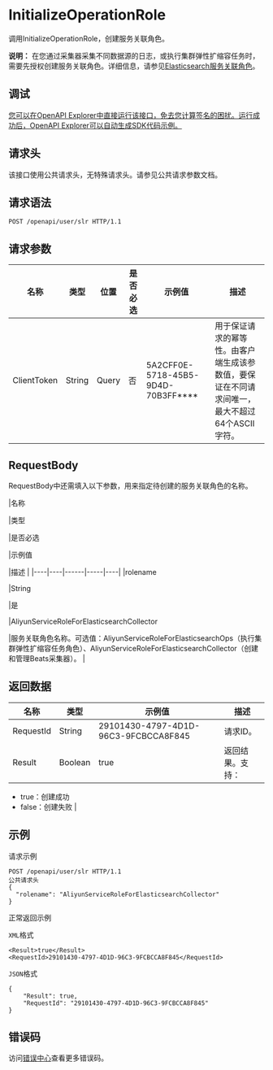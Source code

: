 # InitializeOperationRole

调用InitializeOperationRole，创建服务关联角色。

**说明：** 在您通过采集器采集不同数据源的日志，或执行集群弹性扩缩容任务时，需要先授权创建服务关联角色。详细信息，请参见[Elasticsearch服务关联角色](~~172624~~)。

## 调试

[您可以在OpenAPI Explorer中直接运行该接口，免去您计算签名的困扰。运行成功后，OpenAPI Explorer可以自动生成SDK代码示例。](https://api.aliyun.com/#product=elasticsearch&api=InitializeOperationRole&type=ROA&version=2017-06-13)

## 请求头

该接口使用公共请求头，无特殊请求头。请参见公共请求参数文档。

## 请求语法

```
POST /openapi/user/slr HTTP/1.1
```

## 请求参数

|名称|类型|位置|是否必选|示例值|描述|
|--|--|--|----|---|--|
|ClientToken|String|Query|否|5A2CFF0E-5718-45B5-9D4D-70B3FF\*\*\*\*|用于保证请求的幂等性。由客户端生成该参数值，要保证在不同请求间唯一，最大不超过64个ASCII字符。 |

## RequestBody

RequestBody中还需填入以下参数，用来指定待创建的服务关联角色的名称。

|名称

|类型

|是否必选

|示例值

|描述 |
|----|----|------|-----|----|
|rolename

|String

|是

|AliyunServiceRoleForElasticsearchCollector

|服务关联角色名称。可选值：AliyunServiceRoleForElasticsearchOps（执行集群弹性扩缩容任务角色）、AliyunServiceRoleForElasticsearchCollector（创建和管理Beats采集器）。 |

## 返回数据

|名称|类型|示例值|描述|
|--|--|---|--|
|RequestId|String|29101430-4797-4D1D-96C3-9FCBCCA8F845|请求ID。 |
|Result|Boolean|true|返回结果。支持：

 -   true：创建成功
-   false：创建失败 |

## 示例

请求示例

```
POST /openapi/user/slr HTTP/1.1
公共请求头
{
  "rolename": "AliyunServiceRoleForElasticsearchCollector"
}
```

正常返回示例

`XML`格式

```
<Result>true</Result>
<RequestId>29101430-4797-4D1D-96C3-9FCBCCA8F845</RequestId>
```

`JSON`格式

```
{
	"Result": true,
	"RequestId": "29101430-4797-4D1D-96C3-9FCBCCA8F845"
}
```

## 错误码

访问[错误中心](https://error-center.alibabacloud.com/status/product/elasticsearch)查看更多错误码。

